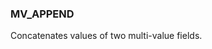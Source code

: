 <!--
This is generated by ESQL's AbstractFunctionTestCase. Do no edit it. See ../README.md for how to regenerate it.
-->

### MV_APPEND
Concatenates values of two multi-value fields.

